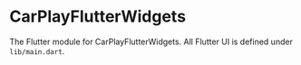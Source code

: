 # CarPlayFlutterWidgets

The Flutter module for CarPlayFlutterWidgets. All Flutter UI is defined under `lib/main.dart`.